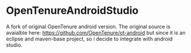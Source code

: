 # OpenTenureAndroidStudio
A fork of original OpenTenure android version.
The original source is avaialble here: https://github.com/OpenTenure/ot-android but since it is an eclipse and maven-base project, so i decide to integrate with android studio.

